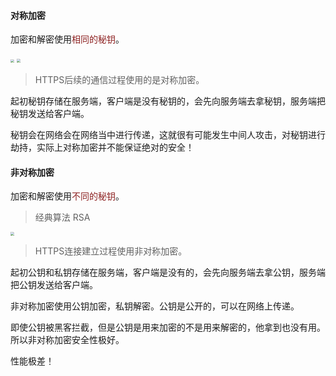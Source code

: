 #### 对称加密

加密和解密使用<font color=#8e2323>相同的秘钥</font>。

<img src="/Users/momo/Documents/Knowledge/ImageFolder/8-2-3-对称加密.png" style="zoom:35%;" />

<img src="/Users/momo/Documents/Knowledge/ImageFolder/8-3-3-对称加密2.png" style="zoom:40%;" />

> HTTPS后续的通信过程使用的是对称加密。

起初秘钥存储在服务端，客户端是没有秘钥的，会先向服务端去拿秘钥，服务端把秘钥发送给客户端。

秘钥会在网络会在网络当中进行传递，这就很有可能发生中间人攻击，对秘钥进行劫持，实际上对称加密并不能保证绝对的安全！

#### 非对称加密

加密和解密使用<font color=#8e2323>不同的秘钥</font>。

> 经典算法 RSA

<img src="/Users/momo/Documents/Knowledge/ImageFolder/8-3-2-非对称加密.png" style="zoom:35%;" />

> HTTPS连接建立过程使用非对称加密。

起初公钥和私钥存储在服务端，客户端是没有的，会先向服务端去拿公钥，服务端把公钥发送给客户端。

非对称加密使用公钥加密，私钥解密。公钥是公开的，可以在网络上传递。

即使公钥被黑客拦截，但是公钥是用来加密的不是用来解密的，他拿到也没有用。所以非对称加密安全性极好。

性能极差！